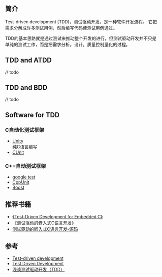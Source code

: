 

## 简介

Test-driven development (TDD)，测试驱动开发，是一种软件开发流程。
它把需求分解成许多测试用例，然后编写代码使测试用例通过。

TDD的基本思路就是通过测试来推动整个开发的进行，但测试驱动开发并不只是单纯的测试工作，而是把需求分析，设计，质量控制量化的过程。

## TDD and ATDD

// todo

## TDD and BDD

// todo

## Software for TDD

### C自动化测试框架

* [ Unity ](https://github.com/ThrowTheSwitch/Unity)  
    纯C语言编写
* [ CUnit ](http://cunit.sourceforge.net/)

### C++自动测试框架

* [ google test ](https://github.com/google/googletest)
* [ CppUnit ](https://freedesktop.org/wiki/Software/cppunit/)
* [Boost](https://www.ibm.com/developerworks/cn/aix/library/au-ctools1_boost/)

## 推荐书籍

* [《Test-Driven Development for Embedded C》](ftp://ftp.micronet-rostov.ru/linux-support/books/programming/C/Grenning%20-%20Test%20Driven%20Development%20for%20Embedded%20C%20-%202011.pdf)
* 《测试驱动的嵌入式C语言开发》
* [测试驱动的嵌入式C语言开发-源码](https://pragprog.com/titles/jgade/source_code)

## 参考

* [Test-driven development](https://en.wikipedia.org/wiki/Test-driven_development)
* [Test Driven Development](https://www.tutorialspoint.com/software_testing_dictionary/test_driven_development.htm)
* [浅谈测试驱动开发（TDD）](https://www.ibm.com/developerworks/cn/linux/l-tdd/)

